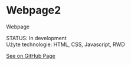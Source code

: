 # Webpage2
Webpage



STATUS: In development
<br>
Użyte technologie: HTML, CSS, Javascript, RWD



[See on GitHub Page](https://rafu7s.github.io/Webpage2/)

